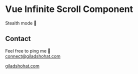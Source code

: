 # Vue Infinite Scroll Component

Stealth mode 🤫

## Contact
Feel free to ping me 💫
<br>
connect@giladshohat.com

[giladshohat.com](https://giladshohat.com)
